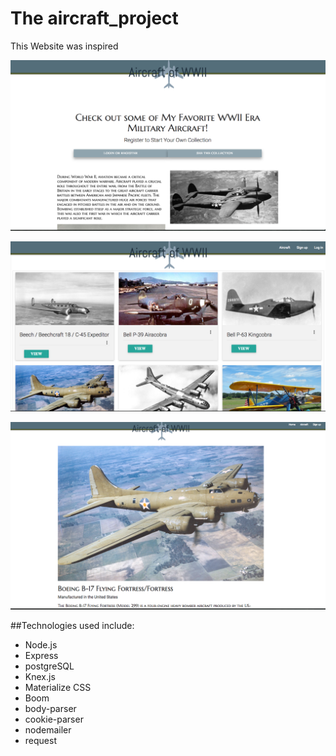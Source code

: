 # The aircraft_project

This Website was inspired

![Home View](./READMEIMG/aircraft_home.png?raw=true "Home")

![Home View 2](./READMEIMG/aircraft_collection.png?raw=true "Home Below the Fold")

![Home View 2](./READMEIMG/aircraft_single.png?raw=true "Home Below the Fold")


##Technologies used include:

* Node.js
* Express
* postgreSQL
* Knex.js
* Materialize CSS
* Boom
* body-parser
* cookie-parser
* nodemailer
* request
